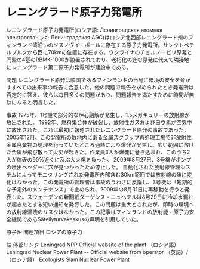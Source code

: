 # レニングラード原子力発電所

レニングラード原子力発電所(ロシア語: Ленинградская атомная электростанция; Ленинградская АЭС)はロシア北西部レニングラード州のフィンランド湾沿いのソスノヴイ・ボールに存在する原子力発電所。サンクトペテルブルクから西に70kmの位置に存在する。ウクライナのチョルノービリ原発と同型の4基のRBMK-1000が設置されており、老朽化の進む原発に代えて隣接地にレニングラード第二原子力発電所が建設中である。

問題
レニングラード原発は隣国であるフィンランドの当局に環境の安全を脅かすすべての出来事の報告に合意した。他の問題で報告を求められたとき発電所は否定的に答え、彼らは毎日多くの問題があり、問題報告を満たすために時間が無駄になると明言した。

事故
1975年、1号機で部分的な炉心融解が発生し、1.5メガキュリーの放射線が放出された。
1992年、燃料集合体が破裂し、放射性ガスおよびヨウ素が空気中に放出された。これは最初に報道されたレニングラード原発の事故であった。
2005年12月、この発電所の敷地内にある金属スクラップ再処理工場で非放射性金属廃棄物の処理を行っていたところ過熱により爆発が発生し、広い範囲に溶けた金属が飛び散って火災が起きた。作業員3人が爆発に巻き込まれ、このうち2人が体表の90%近くに及ぶ大火傷を負った。
2009年8月27日、3号機がポンプの吐出ヘッダーに穴が見つかったため停止した。
自動化された放射線管理システムによってモニタリングされた発電所内部含む30km範囲では放射線の値に変化はなかった。この発電所の管理者は事故のうわさに反論し、3号機は「短期的な予定外のメンテナンス」で止められ、2009年の8月31日に再稼動を行うと発表した。スウェーデンの新聞紙ダーゲンス・ニュヘテルは8月29日に冷却水漏れが起きたとする短い通知を発行した。この問題は重大とされたが、即時の環境への放射線漏洩のリスクはなかった。この記事はフィンランドの放射能・原子力安全機関であるSäteilyturvakeskusの声明を引用していた。

原子炉
関連項目
ロシアの原子力

註
外部リンク
Leningrad NPP Official website of the plant （ロシア語）
Leningrad Nuclear Power Plant -- Official website from operator （英語）/（ロシア語）
Ecologists Slam Nuclear Power Plant
